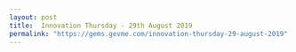 ```yaml
---
layout: post
title:  Innovation Thursday - 29th August 2019
permalink: "https://gems.gevme.com/innovation-thursday-29-august-2019"
---
```

